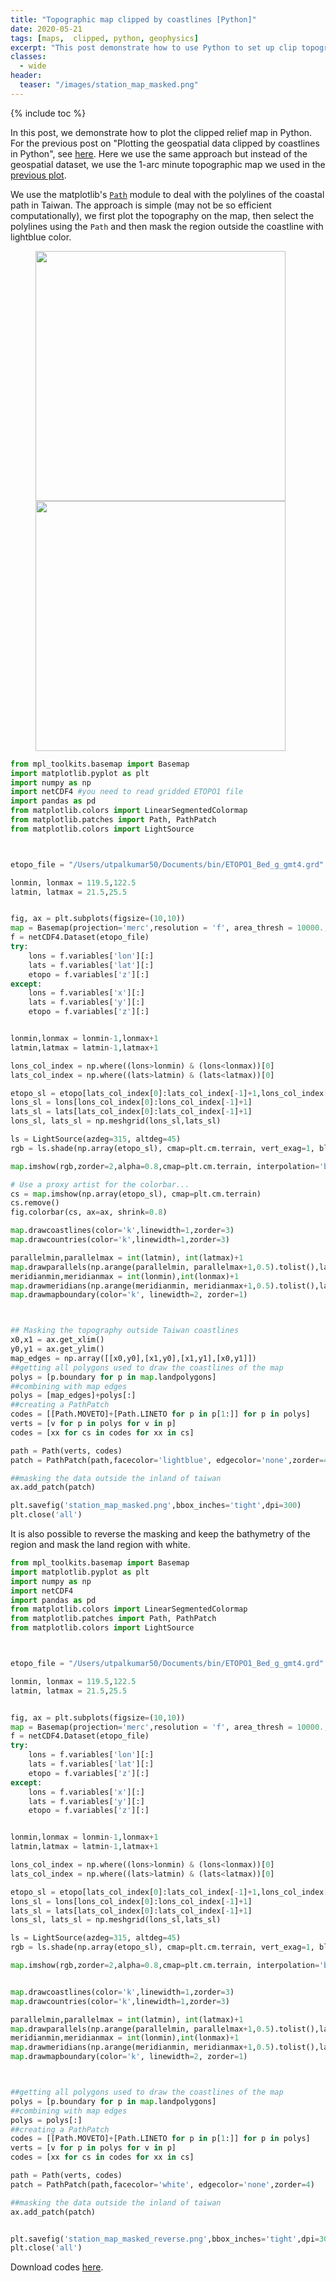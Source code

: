 ```yaml
---
title: "Topographic map clipped by coastlines [Python]"
date: 2020-05-21
tags: [maps,  clipped, python, geophysics]
excerpt: "This post demonstrate how to use Python to set up clip topographic map based on coastlines."
classes:
  - wide
header:
  teaser: "/images/station_map_masked.png"
---
```

{% include toc %}

In this post, we demonstrate how to plot the clipped relief map in Python. For the previous post on "Plotting the geospatial data clipped by coastlines in Python", see [here](https://iescoders.com/plotting-the-geospatial-data-clipped-by-coastlines-in-python/). Here we use the same approach but instead of the geospatial dataset, we use the 1-arc minute topographic map we used in the [previous plot](https://www.earthinversion.com/Shaded-topo-map-python/). 

We use the matplotlib's [`Path`](https://matplotlib.org/3.2.1/tutorials/advanced/path_tutorial.html) module to deal with the polylines of the coastal path in Taiwan. The approach is simple (may not be so efficient computationally), we first plot the topography on the map, then select the polylines using the `Path` and then mask the region outside the coastline with lightblue color.


<figure class="half">
	<img width="400" src="{{ site.url }}{{ site.baseurl }}/images/station_map_masked.png">
    <img width="400" src="{{ site.url }}{{ site.baseurl }}/images/station_map_masked_reverse.png">
</figure>


```python
from mpl_toolkits.basemap import Basemap
import matplotlib.pyplot as plt
import numpy as np
import netCDF4 #you need to read gridded ETOPO1 file
import pandas as pd
from matplotlib.colors import LinearSegmentedColormap
from matplotlib.patches import Path, PathPatch
from matplotlib.colors import LightSource



etopo_file = "/Users/utpalkumar50/Documents/bin/ETOPO1_Bed_g_gmt4.grd"

lonmin, lonmax = 119.5,122.5
latmin, latmax = 21.5,25.5


fig, ax = plt.subplots(figsize=(10,10))
map = Basemap(projection='merc',resolution = 'f', area_thresh = 10000., llcrnrlon=lonmin, llcrnrlat=latmin,urcrnrlon=lonmax, urcrnrlat=latmax)
f = netCDF4.Dataset(etopo_file)
try:
    lons = f.variables['lon'][:]
    lats = f.variables['lat'][:]
    etopo = f.variables['z'][:]
except:
    lons = f.variables['x'][:]
    lats = f.variables['y'][:]
    etopo = f.variables['z'][:]


lonmin,lonmax = lonmin-1,lonmax+1
latmin,latmax = latmin-1,latmax+1

lons_col_index = np.where((lons>lonmin) & (lons<lonmax))[0]
lats_col_index = np.where((lats>latmin) & (lats<latmax))[0]

etopo_sl = etopo[lats_col_index[0]:lats_col_index[-1]+1,lons_col_index[0]:lons_col_index[-1]+1]
lons_sl = lons[lons_col_index[0]:lons_col_index[-1]+1]
lats_sl = lats[lats_col_index[0]:lats_col_index[-1]+1]
lons_sl, lats_sl = np.meshgrid(lons_sl,lats_sl)

ls = LightSource(azdeg=315, altdeg=45)
rgb = ls.shade(np.array(etopo_sl), cmap=plt.cm.terrain, vert_exag=1, blend_mode=ls.blend_soft_light)

map.imshow(rgb,zorder=2,alpha=0.8,cmap=plt.cm.terrain, interpolation='bilinear')

# Use a proxy artist for the colorbar...
cs = map.imshow(np.array(etopo_sl), cmap=plt.cm.terrain)
cs.remove()
fig.colorbar(cs, ax=ax, shrink=0.8)

map.drawcoastlines(color='k',linewidth=1,zorder=3)
map.drawcountries(color='k',linewidth=1,zorder=3)

parallelmin,parallelmax = int(latmin), int(latmax)+1
map.drawparallels(np.arange(parallelmin, parallelmax+1,0.5).tolist(),labels=[1,0,0,0],linewidth=0,fontsize=6)
meridianmin,meridianmax = int(lonmin),int(lonmax)+1
map.drawmeridians(np.arange(meridianmin, meridianmax+1,0.5).tolist(),labels=[0,0,0,1],linewidth=0,fontsize=6)
map.drawmapboundary(color='k', linewidth=2, zorder=1)



## Masking the topography outside Taiwan coastlines
x0,x1 = ax.get_xlim()
y0,y1 = ax.get_ylim() 
map_edges = np.array([[x0,y0],[x1,y0],[x1,y1],[x0,y1]])
##getting all polygons used to draw the coastlines of the map
polys = [p.boundary for p in map.landpolygons]
##combining with map edges
polys = [map_edges]+polys[:]
##creating a PathPatch
codes = [[Path.MOVETO]+[Path.LINETO for p in p[1:]] for p in polys]
verts = [v for p in polys for v in p]
codes = [xx for cs in codes for xx in cs]

path = Path(verts, codes)
patch = PathPatch(path,facecolor='lightblue', edgecolor='none',zorder=4)

##masking the data outside the inland of taiwan
ax.add_patch(patch)

plt.savefig('station_map_masked.png',bbox_inches='tight',dpi=300)
plt.close('all')
```


It is also possible to reverse the masking and keep the bathymetry of the region and mask the land region with white.


```python
from mpl_toolkits.basemap import Basemap
import matplotlib.pyplot as plt
import numpy as np
import netCDF4
import pandas as pd
from matplotlib.colors import LinearSegmentedColormap
from matplotlib.patches import Path, PathPatch
from matplotlib.colors import LightSource



etopo_file = "/Users/utpalkumar50/Documents/bin/ETOPO1_Bed_g_gmt4.grd"

lonmin, lonmax = 119.5,122.5
latmin, latmax = 21.5,25.5


fig, ax = plt.subplots(figsize=(10,10))
map = Basemap(projection='merc',resolution = 'f', area_thresh = 10000., llcrnrlon=lonmin, llcrnrlat=latmin,urcrnrlon=lonmax, urcrnrlat=latmax)
f = netCDF4.Dataset(etopo_file)
try:
    lons = f.variables['lon'][:]
    lats = f.variables['lat'][:]
    etopo = f.variables['z'][:]
except:
    lons = f.variables['x'][:]
    lats = f.variables['y'][:]
    etopo = f.variables['z'][:]


lonmin,lonmax = lonmin-1,lonmax+1
latmin,latmax = latmin-1,latmax+1

lons_col_index = np.where((lons>lonmin) & (lons<lonmax))[0]
lats_col_index = np.where((lats>latmin) & (lats<latmax))[0]

etopo_sl = etopo[lats_col_index[0]:lats_col_index[-1]+1,lons_col_index[0]:lons_col_index[-1]+1]
lons_sl = lons[lons_col_index[0]:lons_col_index[-1]+1]
lats_sl = lats[lats_col_index[0]:lats_col_index[-1]+1]
lons_sl, lats_sl = np.meshgrid(lons_sl,lats_sl)

ls = LightSource(azdeg=315, altdeg=45)
rgb = ls.shade(np.array(etopo_sl), cmap=plt.cm.terrain, vert_exag=1, blend_mode=ls.blend_soft_light)

map.imshow(rgb,zorder=2,alpha=0.8,cmap=plt.cm.terrain, interpolation='bilinear')


map.drawcoastlines(color='k',linewidth=1,zorder=3)
map.drawcountries(color='k',linewidth=1,zorder=3)

parallelmin,parallelmax = int(latmin), int(latmax)+1
map.drawparallels(np.arange(parallelmin, parallelmax+1,0.5).tolist(),labels=[1,0,0,0],linewidth=0,fontsize=6)
meridianmin,meridianmax = int(lonmin),int(lonmax)+1
map.drawmeridians(np.arange(meridianmin, meridianmax+1,0.5).tolist(),labels=[0,0,0,1],linewidth=0,fontsize=6)
map.drawmapboundary(color='k', linewidth=2, zorder=1)



##getting all polygons used to draw the coastlines of the map
polys = [p.boundary for p in map.landpolygons]
##combining with map edges
polys = polys[:]
##creating a PathPatch
codes = [[Path.MOVETO]+[Path.LINETO for p in p[1:]] for p in polys]
verts = [v for p in polys for v in p]
codes = [xx for cs in codes for xx in cs]

path = Path(verts, codes)
patch = PathPatch(path,facecolor='white', edgecolor='none',zorder=4)

##masking the data outside the inland of taiwan
ax.add_patch(patch)


plt.savefig('station_map_masked_reverse.png',bbox_inches='tight',dpi=300)
plt.close('all')
```

Download codes [here](https://github.com/earthinversion/Relief_map_clipped_by_coastlines).
